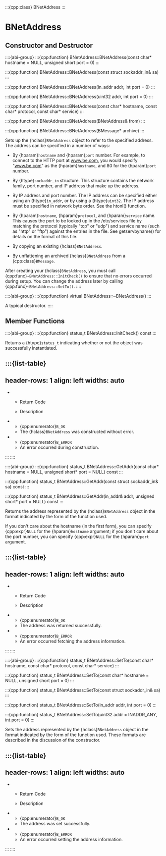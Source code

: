 :::{cpp:class} BNetAddress
:::

# BNetAddress

## Constructor and Destructor

::::{abi-group}
:::{cpp:function} BNetAddress::BNetAddress(const char* hostname = NULL, unsigned short port = 0)
:::

:::{cpp:function} BNetAddress::BNetAddress(const struct sockaddr_in& sa)
:::

:::{cpp:function} BNetAddress::BNetAddress(in_addr addr, int port = 0)
:::

:::{cpp:function} BNetAddress::BNetAddress(uint32 addr, int port = 0)
:::

:::{cpp:function} BNetAddress::BNetAddress(const char* hostname, const char* protocol, const char* service)
:::

:::{cpp:function} BNetAddress::BNetAddress(BNetAddress& from)
:::

:::{cpp:function} BNetAddress::BNetAddress(BMessage* archive)
:::

Sets up the {hclass}`BNetAddress` object to refer to the specified
address. The address can be specified in a number of ways:

-   By {hparam}`hostname` and {hparam}`port` number. For example, to connect
to the HTTP port at www.be.com, you would specify "www.be.com" as the
{hparam}`hostname`, and 80 for the {hparam}`port` number.

-   By {htype}`sockaddr_in` structure. This structure contains the network
family, port number, and IP address that make up the address.

-   By IP address and port number. The IP address can be specified either
using an {htype}`in_addr`, or by using a {htype}`uint32`. The IP address
must be specified in network byte order. See the htonl() function.

-   By {hparam}`hostname`, {hparam}`protocol`, and {hparam}`service` name.
This causes the port to be looked up in the /etc/services file by matching
the protocol (typically "tcp" or "udp") and service name (such as "http" or
"ftp") against the entries in the file. See getservbyname() for details on
the format of this file.

-   By copying an existing {hclass}`BNetAddress`.

-   By unflattening an archived {hclass}`BNetAddress` from a
{cpp:class}`BMessage`.

After creating your {hclass}`BNetAddress`, you must call
{cpp:func}`~BNetAddress::InitCheck()` to ensure that no errors occurred
during setup. You can change the address later by calling
{cpp:func}`~BNetAddress::SetTo()`.
::::

::::{abi-group}
:::{cpp:function} virtual BNetAddress::~BNetAddress()
:::

A typical destructor.
::::

## Member Functions

::::{abi-group}
:::{cpp:function} status_t BNetAddress::InitCheck() const
:::

Returns a {htype}`status_t` indicating whether or not the object was
successfully instantiated.

:::{list-table}
---
header-rows: 1
align: left
widths: auto
---
-
	- Return Code

	- Description

-
	- {cpp:enumerator}`B_OK`
	- The {hclass}`BNetAddress` was constructed without error.
-
	- {cpp:enumerator}`B_ERROR`
	- An error occurred during construction.

:::
::::

::::{abi-group}
:::{cpp:function} status_t BNetAddress::GetAddr(const char* hostname = NULL, unsigned short* port = NULL) const
:::

:::{cpp:function} status_t BNetAddress::GetAddr(const struct sockaddr_in& sa) const
:::

:::{cpp:function} status_t BNetAddress::GetAddr(in_addr& addr, unsigned short* port = NULL) const
:::

Returns the address represented by the {hclass}`BNetAddress` object in the
format indicated by the form of the function used.

If you don't care about the hostname (in the first form), you can specify
{cpp:expr}`NULL` for the {hparam}`hostname` argument; if you don't care
about the port number, you can specify {cpp:expr}`NULL` for the
{hparam}`port` argument.

:::{list-table}
---
header-rows: 1
align: left
widths: auto
---
-
	- Return Code

	- Description

-
	- {cpp:enumerator}`B_OK`
	- The address was returned successfully.
-
	- {cpp:enumerator}`B_ERROR`
	- An error occurred fetching the address information.

:::
::::

::::{abi-group}
:::{cpp:function} status_t BNetAddress::SetTo(const char* hostname, const char* protocol, const char* service)
:::

:::{cpp:function} status_t BNetAddress::SetTo(const char* hostname = NULL, unsigned short port = 0)
:::

:::{cpp:function} status_t BNetAddress::SetTo(const struct sockaddr_in& sa)
:::

:::{cpp:function} status_t BNetAddress::SetTo(in_addr addr, int port = 0)
:::

:::{cpp:function} status_t BNetAddress::SetTo(uint32 addr = INADDR_ANY, int port = 0)
:::

Sets the address represented by the {hclass}`BNetAddress` object in the
format indicated by the form of the function used. These formats are
described in the discussion of the constructor.

:::{list-table}
---
header-rows: 1
align: left
widths: auto
---
-
	- Return Code

	- Description

-
	- {cpp:enumerator}`B_OK`
	- The address was set successfully.
-
	- {cpp:enumerator}`B_ERROR`
	- An error occurred setting the address information.

:::
::::
